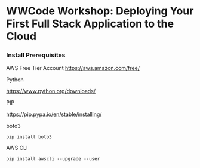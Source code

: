 # WWCode Workshop: Deploying Your First Full Stack Application to the Cloud

### Install Prerequisites
AWS Free Tier Account
https://aws.amazon.com/free/

Python

https://www.python.org/downloads/

PIP

https://pip.pypa.io/en/stable/installing/

boto3

```pip install boto3```
 
AWS CLI

```pip install awscli --upgrade --user```

